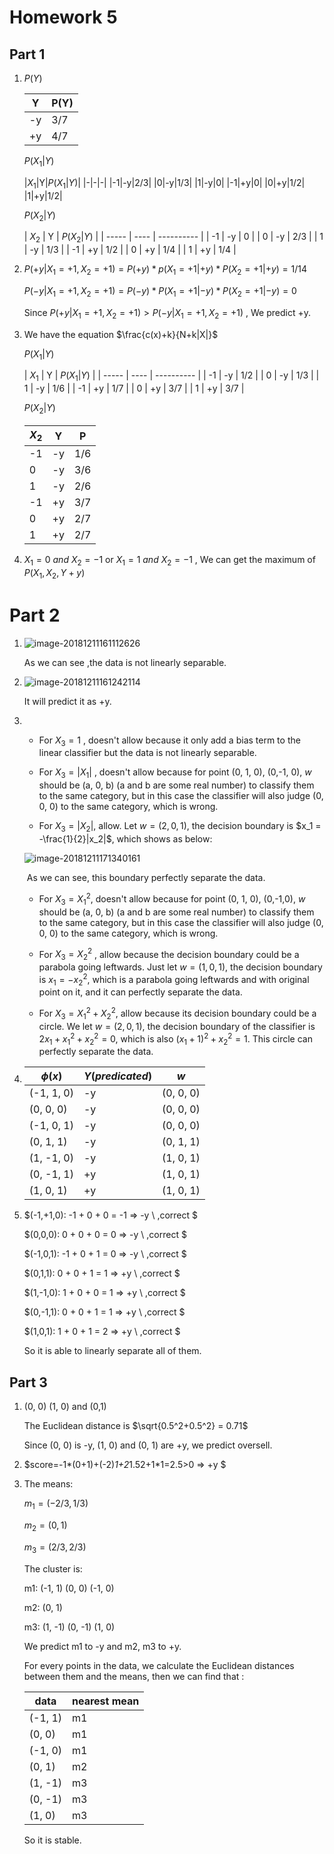 # Homework 5

## Part 1 

1. $P(Y)$	

    |Y|P(Y)|
    |-|-|
    |-y|3/7|
    |+y|4/7|

    $P(X_1|Y)$ 

    |$X_1$|Y|$P(X_1|Y)$|
    |-|-|-|
    |-1|-y|2/3|
    |0|-y|1/3|
    |1|-y|0|
    |-1|+y|0|
    |0|+y|1/2|
    |1|+y|1/2|

    $P(X_2|Y)$

    | $X_2$ | Y    | $P(X_2|Y)$ |
    | ----- | ---- | ---------- |
    | -1    | -y   | 0          |
    | 0     | -y   | 2/3        |
    | 1     | -y   | 1/3        |
    | -1    | +y   | 1/2        |
    | 0     | +y   | 1/4        |
    | 1     | +y   | 1/4        |


2. $P(+y|X_1=+1, X_2=+1)= P(+y)*p(X_1=+1|+y)*P(X_2=+1|+y)=1/14$

   $P(-y|X_1=+1,X_2=+1) = P(-y)*P(X_1=+1|-y)*P(X_2=+1|-y)=0$

   Since $P(+y|X_1=+1, X_2=+1)>P(-y|X_1=+1, X_2=+1)$ , We predict +y.

3. We have the equation $\frac{c(x)+k}{N+k|X|}$

   $P(X_1|Y)$

   | $X_1$ | Y    | $P(X_1|Y)$ |
   | ----- | ---- | ---------- |
   | -1    | -y   | 1/2        |
   | 0     | -y   | 1/3        |
   | 1     | -y   | 1/6        |
   | -1    | +y   | 1/7        |
   | 0     | +y   | 3/7        |
   | 1     | +y   | 3/7        |

   $P(X_2|Y)$

   | $X_2$ | Y    | P    |
   | ----- | ---- | ---- |
   | -1    | -y   | 1/6  |
   | 0     | -y   | 3/6  |
   | 1     | -y   | 2/6  |
   | -1    | +y   | 3/7  |
   | 0     | +y   | 2/7  |
   | 1     | +y   | 2/7  |

4. $X_1 = 0 \ and\  X_2 = -1$ or $X_1=1\ and \ X_2= -1$ , We can get the maximum of $P(X_1, X_2, Y+y)$

# Part 2 

1. ![image-20181211161112626](assets/image-20181211161112626-4562672.png)

   As we can see ,the data is not linearly separable.

2. ![image-20181211161242114](assets/image-20181211161242114-4562762.png)

   It will predict it as +y. 

3. - For $X_3=1$ , doesn't allow because it only add a bias term to the linear classifier but the data is not linearly separable.

   - For $X_3 = |X_1|$ , doesn't allow because for point (0, 1, 0), (0,-1, 0), $w$ should be (a, 0, b)  (a and b are some real number) to classify them to the same category, but in this case the classifier will also judge (0, 0, 0) to the same category, which is wrong.

   - For $X_3=|X_2|$, allow. Let $w = (2, 0, 1 )$, the decision boundary is $x_1 = -\frac{1}{2}|x_2|$, which shows as below:

   ![image-20181211171340161](assets/image-20181211171340161-4566420.png)

   ​	As we can see, this boundary perfectly separate the data. 

   - For $X_3= X_1^2,$ doesn't allow because for point (0, 1, 0), (0,-1,0), $w$ should be (a, 0, b)  (a and b are some real number) to classify them to the same category, but in this case the classifier will also judge (0, 0, 0) to the same category, which is wrong.

   - For $X_3 = X_2^2$ , allow because the decision boundary could be a parabola going leftwards. Just let $w = (1, 0, 1)$, the decision boundary is $x_1 = - x_2^2$, which is a  parabola going leftwards and with original point on it, and it can perfectly separate the data.

   - For $X_3 = X_1^2 + X_2^2$, allow because its decision boundary could be a circle. We let $w = (2, 0 ,1)$, the decision boundary of the classifier is $2x_1 + x_1^2+x_2^2 = 0$, which is also $(x_1+1)^2+x_2^2 = 1$. This circle can perfectly separate the data.

4. | $\phi(x)$  | $Y(predicated)$ | $w$       |
   | ---------- | --------------- | --------- |
   | (-1, 1, 0) | -y              | (0, 0, 0) |
   | (0, 0, 0)  | -y              | (0, 0, 0) |
   | (-1, 0, 1) | -y              | (0, 0, 0) |
   | (0, 1, 1)  | -y              | (0, 1, 1) |
   | (1, -1, 0) | -y              | (1, 0, 1) |
   | (0, -1, 1) | +y              | (1, 0, 1) |
   | (1, 0, 1)  | +y              | (1, 0, 1) |

5. $(-1,+1,0): -1 + 0 + 0 = -1 => -y \ ,correct $

   $(0,0,0): 0 + 0 + 0 = 0 => -y \ ,correct $

   $(-1,0,1): -1 + 0 + 1 = 0 => -y \ ,correct $

   $(0,1,1): 0 + 0 + 1 = 1 => +y \ ,correct $

   $(1,-1,0): 1 + 0 + 0 = 1 => +y \ ,correct $

   $(0,-1,1): 0 + 0 + 1 = 1 => +y \ ,correct $

   $(1,0,1): 1 + 0 + 1 = 2 => +y \ ,correct $

   So it is able to linearly separate all of them.

## Part 3

1. (0, 0) (1, 0) and (0,1)

   The Euclidean distance is $\sqrt{0.5^2+0.5^2} = 0.71$

   Since (0, 0) is -y, (1, 0) and (0, 1) are +y, we predict oversell.

2. $score=-1*(0+1)+(-2)*1+2*1.52+1*1=2.5>0 => +y $

3. The means:

   $m_1 = (-2/3, 1/3)$

   $m_2=(0,1)$

   $m_3 = (2/3, 2/3)$

   The cluster is:

   m1: (-1, 1) (0, 0) (-1, 0)

   m2: (0, 1)

   m3: (1, -1) (0, -1) (1, 0)

   We predict m1 to -y and m2, m3 to +y.

   For every points in the data, we calculate the Euclidean distances between them and the means, then we can find that :

   | data    | nearest mean |
   | ------- | ------------ |
   | (-1, 1) | m1           |
   | (0, 0)  | m1           |
   | (-1, 0) | m1           |
   | (0, 1)  | m2           |
   | (1, -1) | m3           |
   | (0, -1) | m3           |
   | (1, 0)  | m3           |

   So it is stable.













